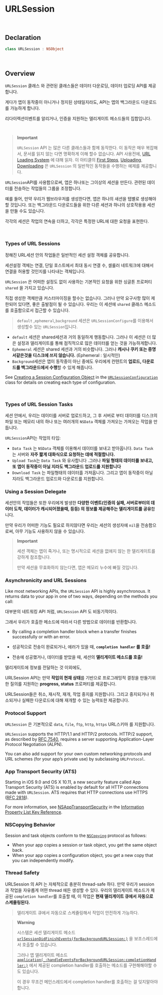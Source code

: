 # URLSession

<br>

## Declaration

```swift
class URLSession : NSObject
```

<br>

## Overview

`URLSession` 클래스 와 관련된 클래스들은 데이터 다운로딩, 데이터 업로딩 API를 제공합니다.

게다가 앱이 동작중이 아니거나 정지된 상태일지라도, API는 앱의 백그라운드 다운로드를 가능하게 합니다. 

리다이렉션이벤트를 알리거나, 인증을 지원하는 델리게이트 메소드들의 집합입니다.

<br>



> **Important**
>
> `URLSession` API 는 많은 다른 클래스들과 함께 동작한다. 이 동작은 매우 복잡해서, 문서를 읽지 않는 다면 명확하게 이해 할수 없습니다.  API 사용전에,  [URL Loading System](https://developer.apple.com/documentation/foundation/url_loading_system)  에 대해 읽자. 이 아티클의  [First Steps](https://developer.apple.com/documentation/foundation/url_loading_system#2878017), [Uploading](https://developer.apple.com/documentation/foundation/url_loading_system#3038363),  [Downloading](https://developer.apple.com/documentation/foundation/url_loading_system#3038364) 은 `URLSession` 의 일반적인 동작들을 수행하는 예제를 제공합니다.



`URLSession`API를 사용함으로써, 앱은 하나또는 그이상의 세션을 만든다. 관련된 데이터를 전송하는 작업들의 그룹을 조정합니다.

예를 들어, 만약 우리가 웹브라우저를 생성한다면, 앱은 하나의 새션을 탭별로 생성해야할 것입니다. 또는 백그라운드 다운로드들을 위한 다른 세션과 하나의 상호작용용 세션을 만들 수도 있습니다.

각각의 세션은 작업의 연속을 더하고, 각각은 특정한 URL에 대한 요청을 표현한다.

<br>

### Types of URL Sessions



정해진 URL세션 안의 작업들은 일반적인 세션 설정 객체를 공유합니다.

세션설정 객체는 연결, 단일 호스트에서 최대 동시 연결 수, 셀룰러 네트워크에 대해서 연결을 허용할 것인지를 나타내는 객체입니다.

`URLSession` 은 어떠한 설정도 없이 사용하는 기본적인 요청을 위한 싱글톤 프로퍼티  `shared` 을 가지고 있습니다.

직접 생성한 객체만큼 커스터마이징을 할수는 없습니다. 그러나 만약 요구사항 많이 제한되어 있다면,  좋은 출발점이 될 수 있습니다. 우리는 이 세션에 `shared` 클래스 메소드를 호출함으로서 접근할 수 있습니다.

> `default` ,`ephemeral`,`background` 세션은 `URLSessionConfigure`를 이용해서 생성할수 있는 `URLSession`입니다.

- `default` 세션은 shared세션과 거의 동일하게 행동합니다. 그러나 이 세션은 더 많은 설정과 델리게이트를 통해 점직적으로 많은 데이터를 얻는 것을 가능하게합니다.
- `Ephemeral` 세션은 shared 세션과 거의 비슷합니다. 그러나 **캐시나 쿠키 또는 증명서같은것을 디스크에 쓰지 않습니다.** (Ephemeral : 일시적인)
- `Background`세션은 앱이 동작중이 아닌 중에도 우리에게 컨텐트의 **업로드, 다운로드를 백그라운드에서 수행**할 수 있게 해줍니다. 

See [Creating a Session Configuration Object](https://developer.apple.com/documentation/foundation/urlsessionconfiguration#1660412) in the [`URLSessionConfiguration`](https://developer.apple.com/documentation/foundation/urlsessionconfiguration) class for details on creating each type of configuration.

<br>



### Types of URL Session Tasks



세션 안에서, 우리는 데이터를 서버로 업로드하고, 그 후 서버로 부터 데이터를 디스크의 파일 또는 메모리 내의 하나 또는 여러개의 `NSData` 객체를 가져오는 가져오는 작업을 만듭니다.

 `URLSession`API는 작업의 타입:



- `Data Task` 는 `NSData` 객체를 이용해서 데이터를 보내고 받아옵니다. `Data Task` 는 서버와 **자주 짧게 대화식으로 요청하는 데에 적절합니다.**
- `Upload Task`는 `Data Task` 와 유사합니다 .그러나  **파일 형태의 데이터를 보내고, 또 앱이 동작중이 아닐 지라도  백그라운드 업로드를 지원합니다**
- `Download Task` 는 파일형태의 데이터흘 가져옵니다. 그리고 앱이 동작중이 아닐 지라도 백그라운드 업로드와 다운로드를 지원합니다. 



### Using a Session Delegate



세션안의 작업들은 또한 우리에게 발생한 **다양한 이벤트(인증의 실패, 서버로부터의 데이터 도착, 데이터가 캐시되어졌을때, 등등) 의 정보를 제공해주는 델리게이트를 공유**합니다.

만약 우리가 어떠한 기능도 필요로 하지않다면 우리는 세션의 생성자에 `nil`을 전송함으로써, 아무 기능도 사용하지 않을 수 있습니다.



>  **Important**
>
> 세션 객체는 앱이 죽거나, 또는 명시적으로 세션을 없애지 않는 한  델리게이트를 강하게 참조합니다. 
>
> 만약 세션을 무효화하지 않는다면, 앱은 메모리 누수에 빠질 것입니다.





### Asynchronicity and URL Sessions

Like most networking APIs, the `URLSession` API is highly asynchronous. It returns data to your app in one of two ways, depending on the methods you call:

대부분의 네트워킹 API 처럼, `URLSession` API 도 비동기적이다. 

그래서 우리가 호출한 메소드에 따라서 다른 방법으로 데이터를 반환합니다. 

- By calling a completion handler block when a transfer finishes successfully or with an error.

- 성공적으로 전송이 완료되거나, 에러가 있을 때, **`completion handler` 를 호출!**

- 전송에 성공했거나, 데이터를 받았을 때, 세션의 **델리게이트 메소드를 호출!**

  

델리게이트에 정보를 전달하는 것 이외에도, 

URLSession API는 만약 **작업의 현재 상태**를 기반으로 프로그래밍적 결정을 만들기위한 질의를 지원하는 **progress, status** 프로퍼티를 제공합니다. 

URLSession들은 취소, 재시작, 재개, 작업 중지를 지원합니다. 그리고 중지되거나 취소되거나 실패한 다운로드에 대해 재개할 수 있는 능력또한 제공합니다.



### Protocol Support



`URLSession` 은 기본적으로 `data`, `file`, `ftp`,  `http`, `https` URL스키마 를 지원합니다. 

`URLSession` supports the HTTP/1.1 and HTTP/2 protocols. HTTP/2 support, as described by [RFC 7540](https://tools.ietf.org/html/rfc7540), requires a server supporting Application-Layer Protocol Negotiation (ALPN).

You can also add support for your own custom networking protocols and URL schemes (for your app’s private use) by subclassing `URLProtocol`.

### App Transport Security (ATS)

Starting in iOS 9.0 and OS X 10.11, a new security feature called App Transport Security (ATS) is enabled by default for all HTTP connections made with `URLSession`. ATS requires that HTTP connections use HTTPS ([RFC 2818](https://tools.ietf.org/html/rfc2818)).

For more information, see [NSAppTransportSecurity](https://developer.apple.com/library/archive/documentation/General/Reference/InfoPlistKeyReference/Articles/CocoaKeys.html#//apple_ref/doc/uid/TP40009251-SW33) in the [Information Property List Key Reference](https://developer.apple.com/library/archive/documentation/General/Reference/InfoPlistKeyReference/Introduction/Introduction.html#//apple_ref/doc/uid/TP40009247).

### NSCopying Behavior

Session and task objects conform to the [`NSCopying`](https://developer.apple.com/documentation/foundation/nscopying) protocol as follows:

- When your app copies a session or task object, you get the same object back.
- When your app copies a configuration object, you get a new copy that you can independently modify.



### Thread Safety

URLSession 의 API 는 자체적으로 충분히 thread-safe 하다. 만약 우리가 session과 작업을 자유롭게 어떤 thread 에든 생성할 수 있다. 우리의 델리게이트 메소드가 제공된 `completion handler`를 호출할 때, 이 작업은 **현재 델리게이트 큐에서 자동으로 스케줄링된다.** 

> 델리게이트 큐에서 자동으로 스케쥴링해서 작업이 안전하게 가능하다.



> **Warning**
>
> 시스템은 세션 델리게이트 메소드 [`urlSessionDidFinishEvents(forBackgroundURLSession:)`](https://developer.apple.com/documentation/foundation/urlsessiondelegate/1617185-urlsessiondidfinishevents) 을 보조스레드에서 호출할 수 있습니다.
>
> 그러나  앱 델리게이트 메소드[`application(_:handleEventsForBackgroundURLSession:completionHandler:)`](https://developer.apple.com/documentation/uikit/uiapplicationdelegate/1622941-application) 에서 제공된 completion handler를 호출하는 메소드를 구현해해야할 수도 있습니다.
>
> 이 경우 무조건 메인스레드에서 completion handler를 호출하는 걸 잊지말아야합니다.

